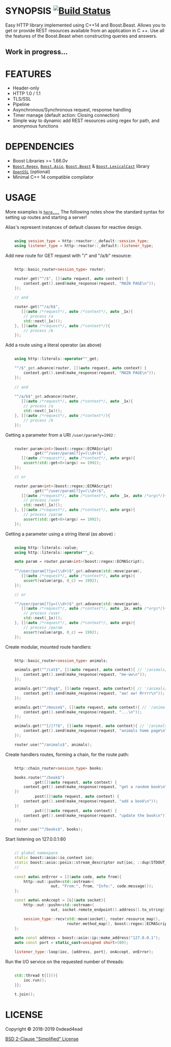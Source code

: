 # SYNOPSIS [![Build Status](https://travis-ci.org/0xdead4ead/BeastHttp.svg?branch=master)](https://travis-ci.org/0xdead4ead/BeastHttp)

Easy HTTP library implemented using C++14 and Boost.Beast. Allows you to get or provide REST resources available from an application in C ++. Use all the features of the Boost.Beast when constructing queries and answers.

## Work in progress...

# FEATURES

* Header-only
* HTTP 1.0 / 1.1
* TLS/SSL
* Pipeline
* Asynchronous/Synchronous request, response handling
* Timer manage (default action: Closing connection)
* Simple way to dynamic add REST resources using regex for path, and anonymous functions

# DEPENDENCIES

* Boost Libraries >= 1.66.0v
* [`Boost.Regex`](https://github.com/boostorg/regex), [`Boost.Asio`](https://github.com/boostorg/asio), [`Boost.Beast`](https://github.com/boostorg/beast/tree/develop) & [`Boost.LexicalCast`](https://github.com/boostorg/lexical_cast) library
* [`OpenSSL`](https://github.com/openssl/openssl) (optional)
* Minimal C++ 14 compatible compilator

# USAGE

More examples is [`here...`](https://github.com/0xdead4ead/BeastHttp/tree/dev/examples)
The following notes show the standard syntax for setting up routes and starting a server!

Alias's represent instances of default classes for reactive design.

```cpp

    using session_type = http::reactor::_default::session_type;
    using listener_type = http::reactor::_default::listener_type;

```

Add new route for GET request with "/" and "/a/b" resource: 

```cpp

    http::basic_router<session_type> router;

    router.get("^/$", [](auto request, auto context) {
        context.get().send(make_response(request, "MAIN PAGE\n"));
    });
    
    // and

    router.get("^/a/b$",
       [](auto /*request*/, auto /*context*/, auto _1x){
        // process /a
        std::next(_1x)();
    }, [](auto /*request*/, auto /*context*/){
        // process /b
    });

```

Add a route using a literal operator (as above)

```cpp

    using http::literals::operator""_get;

    "^/$"_get.advance(router, [](auto request, auto context) {
        context.get().send(make_response(request, "MAIN PAGE\n"));
    });
    
    // and
    
    "^/a/b$"_get.advance(router, 
       [](auto /*request*/, auto /*context*/, auto _1x){
        // process /a
        std::next(_1x)();
    }, [](auto /*request*/, auto /*context*/){
        // process /b
    });

```

Getting a parameter from a URI `/user/param?y=1992` :

```cpp

    router.param<int>(boost::regex::ECMAScript)
            .get("^/user/param[?]y=(\\d+)$", 
       [](auto /*request*/, auto /*context*/, auto args){
        assert(std::get<0>(args) == 1992);
    });

    // or

    router.param<int>(boost::regex::ECMAScript)
            .get("^/user/param[?]y=(\\d+)$",
       [](auto /*request*/, auto /*context*/, auto _1x, auto /*args*/){
        // process /user
        std::next(_1x)();
    }, [](auto /*request*/, auto /*context*/, auto args){
        // process /param
        assert(std::get<0>(args) == 1992);
    });

```

Getting a parameter using a string literal (as above) :

```cpp

    using http::literals::value;
    using http::literals::operator""_c;

    auto param = router.param<int>(boost::regex::ECMAScript);
    
    "^/user/param[?]y=(\\d+)$"_get.advance(std::move(param), 
       [](auto /*request*/, auto /*context*/, auto args){
        assert(value(args, 0_c) == 1992);
    });

    // or

    "^/user/param[?]y=(\\d+)$"_get.advance(std::move(param), 
       [](auto /*request*/, auto /*context*/, auto _1x, auto /*args*/){
        // process /user
        std::next(_1x)();
    }, [](auto /*request*/, auto /*context*/, auto args){
        // process /param
        assert(value(args, 0_c) == 1992);
    });

```

Create modular, mounted route handlers:

```cpp

    http::basic_router<session_type> animals;

    animals.get("^/cat$", [](auto request, auto context){ // '/animals/cat'
        context.get().send(make_response(request, "me-ow\n"));
    });

    animals.get("^/dog$", [](auto request, auto context){ // '/animals/dog'
        context.get().send(make_response(request, "aw! aw! Rrrrr\n"));
    });

    animals.get("^/mouse$", [](auto request, auto context){ // '/animals/mouse'
        context.get().send(make_response(request, "...\n"));
    });

    animals.get("^[/]??$", [](auto request, auto context){ // '/animals' or '/animals/'
        context.get().send(make_response(request, "animals home page\n"));
    });

    router.use("^/animals$", animals);

```

Create handlers routes, forming a chain, for the route path:

```cpp

    http::chain_router<session_type> books;

    books.route("^/book$")
            .get([](auto request, auto context) {
        context.get().send(make_response(request, "get a random book\n"));
    })
            .post([](auto request, auto context) {
        context.get().send(make_response(request, "add a book\n"));
    })
            .put([](auto request, auto context) {
        context.get().send(make_response(request, "update the book\n"));
    });

    router.use("^/books$", books);

```

Start listening on 127.0.0.1:80

```cpp

    // global namespace
    static boost::asio::io_context ioc;
    static boost::asio::posix::stream_descriptor out{ioc, ::dup(STDOUT_FILENO)};
    //
    
    const auto& onError = [](auto code, auto from){
        http::out::pushn<std::ostream>(
                    out, "From:", from, "Info:", code.message());
    };

    const auto& onAccept = [&](auto socket){
        http::out::pushn<std::ostream>(
                    out, socket.remote_endpoint().address().to_string(), "connected!");

        session_type::recv(std::move(socket), router.resource_map(),
                           router.method_map(), boost::regex::ECMAScript, onError);
    };
    
    auto const address = boost::asio::ip::make_address("127.0.0.1");
    auto const port = static_cast<unsigned short>(80);

    listener_type::loop(ioc, {address, port}, onAccept, onError);

```

Run the I/O service on the requested number of threads:

```cpp

    std::thread t{[](){
        ioc.run();
    }};
    
    t.join();

```

# LICENSE

Copyright © 2018-2019 0xdead4ead

[BSD 2-Clause "Simplified" License](https://github.com/0xdead4ead/beast_http_server/blob/dev/LICENSE)
